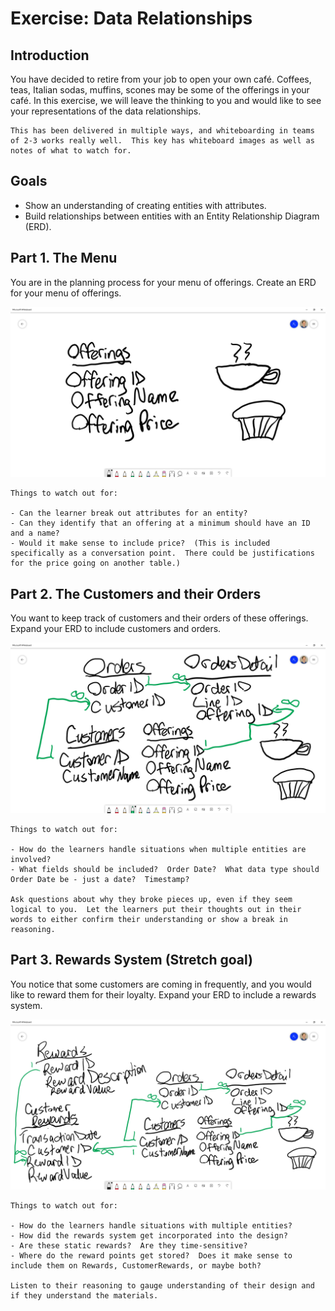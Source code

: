 # Exercise: Data Relationships

## Introduction

You have decided to retire from your job to open your own café. Coffees, teas, Italian sodas, muffins, scones may be some of the offerings in your café. In this exercise, we will leave the thinking to you and would like to see your representations of the data relationships.

```
This has been delivered in multiple ways, and whiteboarding in teams of 2-3 works really well.  This key has whiteboard images as well as notes of what to watch for.
```

## Goals
- Show an understanding of creating entities with attributes.
- Build relationships between entities with an Entity Relationship Diagram (ERD).

## Part 1. The Menu

You are in the planning process for your menu of offerings. Create an ERD for your menu of offerings.

<img src="assets/images/08E-erd-part1.png" alt="screenshot of a whiteboard with an Offerings table including fields for OfferingID, OfferingName, and OfferingPrice" class="figure" >

```
Things to watch out for:

- Can the learner break out attributes for an entity?
- Can they identify that an offering at a minimum should have an ID and a name?
- Would it make sense to include price?  (This is included specifically as a conversation point.  There could be justifications for the price going on another table.)
```


## Part 2. The Customers and their Orders

You want to keep track of customers and their orders of these offerings. Expand your ERD to include customers and orders.

<img src="assets/images/08E-erd-part2.png" alt="screenshot of a whiteboard with an Offerings table, Customers table, Orders table, and Orders Detail table.  The Customers are linked to Orders by the Customer ID field.  The Orders and Orders Detail tables are linked by the Order ID table.  The Offerings table is linked to the Orders Detail table by Offering ID." class="figure" >

```
Things to watch out for:

- How do the learners handle situations when multiple entities are involved?
- What fields should be included?  Order Date?  What data type should Order Date be - just a date?  Timestamp?  

Ask questions about why they broke pieces up, even if they seem logical to you.  Let the learners put their thoughts out in their words to either confirm their understanding or show a break in reasoning.
```


## Part 3. Rewards System (Stretch goal)

You notice that some customers are coming in frequently, and you would like to reward them for their loyalty. Expand your ERD to include a rewards system.

<img src="assets/images/08E-erd-part3.png" alt="screenshot of a whiteboard including Rewards and Customer Rewards.  Rewards and Customer Rewards are linked by RewardID.  Customers and Customer Rewards are linked by CustomerID." class="figure" >

```
Things to watch out for:

- How do the learners handle situations with multiple entities?
- How did the rewards system get incorporated into the design?
- Are these static rewards?  Are they time-sensitive?
- Where do the reward points get stored?  Does it make sense to include them on Rewards, CustomerRewards, or maybe both?

Listen to their reasoning to gauge understanding of their design and if they understand the materials.
```